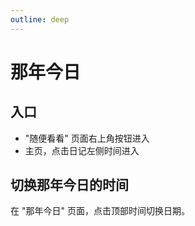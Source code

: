 ```yaml
---
outline: deep
---
```


# 那年今日

## 入口

- "随便看看" 页面右上角按钮进入
- 主页，点击日记左侧时间进入

## 切换那年今日的时间

在 "那年今日" 页面，点击顶部时间切换日期。
